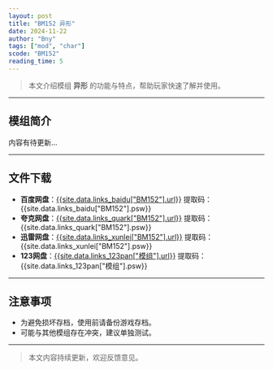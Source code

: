 ```yaml
---
layout: post
title: "BM152 异形"
date: 2024-11-22
author: "Bny"
tags: ["mod", "char"]
scode: "BM152"
reading_time: 5
---
```


> 本文介绍模组 **异形** 的功能与特点，帮助玩家快速了解并使用。

---

## 模组简介

内容有待更新...

---

## 文件下载
- **百度网盘**：[{{site.data.links_baidu["BM152"].url}}]({{site.data.links_baidu["BM152"].url}}) 提取码：{{site.data.links_baidu["BM152"].psw}}
- **夸克网盘**：[{{site.data.links_quark["BM152"].url}}]({{site.data.links_quark["BM152"].url}}) 提取码：{{site.data.links_quark["BM152"].psw}}
- **迅雷网盘**：[{{site.data.links_xunlei["BM152"].url}}]({{site.data.links_xunlei["BM152"].url}}) 提取码：{{site.data.links_xunlei["BM152"].psw}}
- **123网盘**：[{{site.data.links_123pan["模组"].url}}]({{site.data.links_123pan["模组"].url}}) 提取码：{{site.data.links_123pan["模组"].psw}}

---

## 注意事项
- 为避免损坏存档，使用前请备份游戏存档。
- 可能与其他模组存在冲突，建议单独测试。

---

> 本文内容持续更新，欢迎反馈意见。
